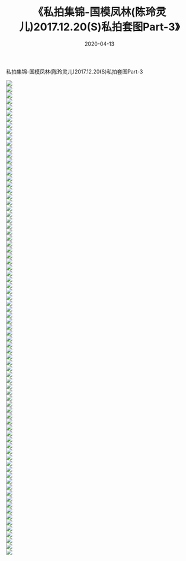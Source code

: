 ﻿---
layout: post
title:  《私拍集锦-国模凤林(陈玲灵儿)2017.12.20(S)私拍套图Part-3》
date:   2020-04-13
img: http://imgx.orgx.ga/漏D/网络美图/2020/私拍集锦-国模凤林(陈玲灵儿)2017.12.20(S)私拍套图Part-3/000.jpg
categories: [美女, 清纯, 唯美]
---

私拍集锦-国模凤林(陈玲灵儿)2017.12.20(S)私拍套图Part-3

  ![](http://imgx.orgx.ga/漏D/网络美图/2020/私拍集锦-国模凤林(陈玲灵儿)2017.12.20(S)私拍套图Part-3/001.jpg) <br> ![](http://imgx.orgx.ga/漏D/网络美图/2020/私拍集锦-国模凤林(陈玲灵儿)2017.12.20(S)私拍套图Part-3/002.jpg) <br> ![](http://imgx.orgx.ga/漏D/网络美图/2020/私拍集锦-国模凤林(陈玲灵儿)2017.12.20(S)私拍套图Part-3/003.jpg) <br> ![](http://imgx.orgx.ga/漏D/网络美图/2020/私拍集锦-国模凤林(陈玲灵儿)2017.12.20(S)私拍套图Part-3/004.jpg) <br> ![](http://imgx.orgx.ga/漏D/网络美图/2020/私拍集锦-国模凤林(陈玲灵儿)2017.12.20(S)私拍套图Part-3/005.jpg) <br> ![](http://imgx.orgx.ga/漏D/网络美图/2020/私拍集锦-国模凤林(陈玲灵儿)2017.12.20(S)私拍套图Part-3/006.jpg) <br> ![](http://imgx.orgx.ga/漏D/网络美图/2020/私拍集锦-国模凤林(陈玲灵儿)2017.12.20(S)私拍套图Part-3/007.jpg) <br> ![](http://imgx.orgx.ga/漏D/网络美图/2020/私拍集锦-国模凤林(陈玲灵儿)2017.12.20(S)私拍套图Part-3/008.jpg) <br> ![](http://imgx.orgx.ga/漏D/网络美图/2020/私拍集锦-国模凤林(陈玲灵儿)2017.12.20(S)私拍套图Part-3/009.jpg) <br> ![](http://imgx.orgx.ga/漏D/网络美图/2020/私拍集锦-国模凤林(陈玲灵儿)2017.12.20(S)私拍套图Part-3/010.jpg) <br> ![](http://imgx.orgx.ga/漏D/网络美图/2020/私拍集锦-国模凤林(陈玲灵儿)2017.12.20(S)私拍套图Part-3/011.jpg) <br> ![](http://imgx.orgx.ga/漏D/网络美图/2020/私拍集锦-国模凤林(陈玲灵儿)2017.12.20(S)私拍套图Part-3/012.jpg) <br> ![](http://imgx.orgx.ga/漏D/网络美图/2020/私拍集锦-国模凤林(陈玲灵儿)2017.12.20(S)私拍套图Part-3/013.jpg) <br> ![](http://imgx.orgx.ga/漏D/网络美图/2020/私拍集锦-国模凤林(陈玲灵儿)2017.12.20(S)私拍套图Part-3/014.jpg) <br> ![](http://imgx.orgx.ga/漏D/网络美图/2020/私拍集锦-国模凤林(陈玲灵儿)2017.12.20(S)私拍套图Part-3/015.jpg) <br> ![](http://imgx.orgx.ga/漏D/网络美图/2020/私拍集锦-国模凤林(陈玲灵儿)2017.12.20(S)私拍套图Part-3/016.jpg) <br> ![](http://imgx.orgx.ga/漏D/网络美图/2020/私拍集锦-国模凤林(陈玲灵儿)2017.12.20(S)私拍套图Part-3/017.jpg) <br> ![](http://imgx.orgx.ga/漏D/网络美图/2020/私拍集锦-国模凤林(陈玲灵儿)2017.12.20(S)私拍套图Part-3/018.jpg) <br> ![](http://imgx.orgx.ga/漏D/网络美图/2020/私拍集锦-国模凤林(陈玲灵儿)2017.12.20(S)私拍套图Part-3/019.jpg) <br> ![](http://imgx.orgx.ga/漏D/网络美图/2020/私拍集锦-国模凤林(陈玲灵儿)2017.12.20(S)私拍套图Part-3/020.jpg) <br> ![](http://imgx.orgx.ga/漏D/网络美图/2020/私拍集锦-国模凤林(陈玲灵儿)2017.12.20(S)私拍套图Part-3/021.jpg) <br> ![](http://imgx.orgx.ga/漏D/网络美图/2020/私拍集锦-国模凤林(陈玲灵儿)2017.12.20(S)私拍套图Part-3/022.jpg) <br> ![](http://imgx.orgx.ga/漏D/网络美图/2020/私拍集锦-国模凤林(陈玲灵儿)2017.12.20(S)私拍套图Part-3/023.jpg) <br> ![](http://imgx.orgx.ga/漏D/网络美图/2020/私拍集锦-国模凤林(陈玲灵儿)2017.12.20(S)私拍套图Part-3/024.jpg) <br> ![](http://imgx.orgx.ga/漏D/网络美图/2020/私拍集锦-国模凤林(陈玲灵儿)2017.12.20(S)私拍套图Part-3/025.jpg) <br> ![](http://imgx.orgx.ga/漏D/网络美图/2020/私拍集锦-国模凤林(陈玲灵儿)2017.12.20(S)私拍套图Part-3/026.jpg) <br> ![](http://imgx.orgx.ga/漏D/网络美图/2020/私拍集锦-国模凤林(陈玲灵儿)2017.12.20(S)私拍套图Part-3/027.jpg) <br> ![](http://imgx.orgx.ga/漏D/网络美图/2020/私拍集锦-国模凤林(陈玲灵儿)2017.12.20(S)私拍套图Part-3/028.jpg) <br> ![](http://imgx.orgx.ga/漏D/网络美图/2020/私拍集锦-国模凤林(陈玲灵儿)2017.12.20(S)私拍套图Part-3/029.jpg) <br> ![](http://imgx.orgx.ga/漏D/网络美图/2020/私拍集锦-国模凤林(陈玲灵儿)2017.12.20(S)私拍套图Part-3/030.jpg) <br> ![](http://imgx.orgx.ga/漏D/网络美图/2020/私拍集锦-国模凤林(陈玲灵儿)2017.12.20(S)私拍套图Part-3/031.jpg) <br> ![](http://imgx.orgx.ga/漏D/网络美图/2020/私拍集锦-国模凤林(陈玲灵儿)2017.12.20(S)私拍套图Part-3/032.jpg) <br> ![](http://imgx.orgx.ga/漏D/网络美图/2020/私拍集锦-国模凤林(陈玲灵儿)2017.12.20(S)私拍套图Part-3/033.jpg) <br> ![](http://imgx.orgx.ga/漏D/网络美图/2020/私拍集锦-国模凤林(陈玲灵儿)2017.12.20(S)私拍套图Part-3/034.jpg) <br> ![](http://imgx.orgx.ga/漏D/网络美图/2020/私拍集锦-国模凤林(陈玲灵儿)2017.12.20(S)私拍套图Part-3/035.jpg) <br> ![](http://imgx.orgx.ga/漏D/网络美图/2020/私拍集锦-国模凤林(陈玲灵儿)2017.12.20(S)私拍套图Part-3/036.jpg) <br> ![](http://imgx.orgx.ga/漏D/网络美图/2020/私拍集锦-国模凤林(陈玲灵儿)2017.12.20(S)私拍套图Part-3/037.jpg) <br> ![](http://imgx.orgx.ga/漏D/网络美图/2020/私拍集锦-国模凤林(陈玲灵儿)2017.12.20(S)私拍套图Part-3/038.jpg) <br> ![](http://imgx.orgx.ga/漏D/网络美图/2020/私拍集锦-国模凤林(陈玲灵儿)2017.12.20(S)私拍套图Part-3/039.jpg) <br> ![](http://imgx.orgx.ga/漏D/网络美图/2020/私拍集锦-国模凤林(陈玲灵儿)2017.12.20(S)私拍套图Part-3/040.jpg) <br> ![](http://imgx.orgx.ga/漏D/网络美图/2020/私拍集锦-国模凤林(陈玲灵儿)2017.12.20(S)私拍套图Part-3/041.jpg) <br> ![](http://imgx.orgx.ga/漏D/网络美图/2020/私拍集锦-国模凤林(陈玲灵儿)2017.12.20(S)私拍套图Part-3/042.jpg) <br> ![](http://imgx.orgx.ga/漏D/网络美图/2020/私拍集锦-国模凤林(陈玲灵儿)2017.12.20(S)私拍套图Part-3/043.jpg) <br> ![](http://imgx.orgx.ga/漏D/网络美图/2020/私拍集锦-国模凤林(陈玲灵儿)2017.12.20(S)私拍套图Part-3/044.jpg) <br> ![](http://imgx.orgx.ga/漏D/网络美图/2020/私拍集锦-国模凤林(陈玲灵儿)2017.12.20(S)私拍套图Part-3/045.jpg) <br> ![](http://imgx.orgx.ga/漏D/网络美图/2020/私拍集锦-国模凤林(陈玲灵儿)2017.12.20(S)私拍套图Part-3/046.jpg) <br> ![](http://imgx.orgx.ga/漏D/网络美图/2020/私拍集锦-国模凤林(陈玲灵儿)2017.12.20(S)私拍套图Part-3/047.jpg) <br> ![](http://imgx.orgx.ga/漏D/网络美图/2020/私拍集锦-国模凤林(陈玲灵儿)2017.12.20(S)私拍套图Part-3/048.jpg) <br> ![](http://imgx.orgx.ga/漏D/网络美图/2020/私拍集锦-国模凤林(陈玲灵儿)2017.12.20(S)私拍套图Part-3/049.jpg) <br> ![](http://imgx.orgx.ga/漏D/网络美图/2020/私拍集锦-国模凤林(陈玲灵儿)2017.12.20(S)私拍套图Part-3/050.jpg) <br> ![](http://imgx.orgx.ga/漏D/网络美图/2020/私拍集锦-国模凤林(陈玲灵儿)2017.12.20(S)私拍套图Part-3/051.jpg) <br> ![](http://imgx.orgx.ga/漏D/网络美图/2020/私拍集锦-国模凤林(陈玲灵儿)2017.12.20(S)私拍套图Part-3/052.jpg) <br> ![](http://imgx.orgx.ga/漏D/网络美图/2020/私拍集锦-国模凤林(陈玲灵儿)2017.12.20(S)私拍套图Part-3/053.jpg) <br> ![](http://imgx.orgx.ga/漏D/网络美图/2020/私拍集锦-国模凤林(陈玲灵儿)2017.12.20(S)私拍套图Part-3/054.jpg) <br> ![](http://imgx.orgx.ga/漏D/网络美图/2020/私拍集锦-国模凤林(陈玲灵儿)2017.12.20(S)私拍套图Part-3/055.jpg) <br> ![](http://imgx.orgx.ga/漏D/网络美图/2020/私拍集锦-国模凤林(陈玲灵儿)2017.12.20(S)私拍套图Part-3/056.jpg) <br> ![](http://imgx.orgx.ga/漏D/网络美图/2020/私拍集锦-国模凤林(陈玲灵儿)2017.12.20(S)私拍套图Part-3/057.jpg) <br> ![](http://imgx.orgx.ga/漏D/网络美图/2020/私拍集锦-国模凤林(陈玲灵儿)2017.12.20(S)私拍套图Part-3/058.jpg) <br> ![](http://imgx.orgx.ga/漏D/网络美图/2020/私拍集锦-国模凤林(陈玲灵儿)2017.12.20(S)私拍套图Part-3/059.jpg) <br> ![](http://imgx.orgx.ga/漏D/网络美图/2020/私拍集锦-国模凤林(陈玲灵儿)2017.12.20(S)私拍套图Part-3/060.jpg) <br> ![](http://imgx.orgx.ga/漏D/网络美图/2020/私拍集锦-国模凤林(陈玲灵儿)2017.12.20(S)私拍套图Part-3/061.jpg) <br> ![](http://imgx.orgx.ga/漏D/网络美图/2020/私拍集锦-国模凤林(陈玲灵儿)2017.12.20(S)私拍套图Part-3/062.jpg) <br> ![](http://imgx.orgx.ga/漏D/网络美图/2020/私拍集锦-国模凤林(陈玲灵儿)2017.12.20(S)私拍套图Part-3/063.jpg) <br> ![](http://imgx.orgx.ga/漏D/网络美图/2020/私拍集锦-国模凤林(陈玲灵儿)2017.12.20(S)私拍套图Part-3/064.jpg) <br> ![](http://imgx.orgx.ga/漏D/网络美图/2020/私拍集锦-国模凤林(陈玲灵儿)2017.12.20(S)私拍套图Part-3/065.jpg) <br> ![](http://imgx.orgx.ga/漏D/网络美图/2020/私拍集锦-国模凤林(陈玲灵儿)2017.12.20(S)私拍套图Part-3/066.jpg) <br> ![](http://imgx.orgx.ga/漏D/网络美图/2020/私拍集锦-国模凤林(陈玲灵儿)2017.12.20(S)私拍套图Part-3/067.jpg) <br> ![](http://imgx.orgx.ga/漏D/网络美图/2020/私拍集锦-国模凤林(陈玲灵儿)2017.12.20(S)私拍套图Part-3/068.jpg) <br> ![](http://imgx.orgx.ga/漏D/网络美图/2020/私拍集锦-国模凤林(陈玲灵儿)2017.12.20(S)私拍套图Part-3/069.jpg) <br> ![](http://imgx.orgx.ga/漏D/网络美图/2020/私拍集锦-国模凤林(陈玲灵儿)2017.12.20(S)私拍套图Part-3/070.jpg) <br> ![](http://imgx.orgx.ga/漏D/网络美图/2020/私拍集锦-国模凤林(陈玲灵儿)2017.12.20(S)私拍套图Part-3/071.jpg) <br> ![](http://imgx.orgx.ga/漏D/网络美图/2020/私拍集锦-国模凤林(陈玲灵儿)2017.12.20(S)私拍套图Part-3/072.jpg) <br> ![](http://imgx.orgx.ga/漏D/网络美图/2020/私拍集锦-国模凤林(陈玲灵儿)2017.12.20(S)私拍套图Part-3/073.jpg) <br> ![](http://imgx.orgx.ga/漏D/网络美图/2020/私拍集锦-国模凤林(陈玲灵儿)2017.12.20(S)私拍套图Part-3/074.jpg) <br> ![](http://imgx.orgx.ga/漏D/网络美图/2020/私拍集锦-国模凤林(陈玲灵儿)2017.12.20(S)私拍套图Part-3/075.jpg) <br> ![](http://imgx.orgx.ga/漏D/网络美图/2020/私拍集锦-国模凤林(陈玲灵儿)2017.12.20(S)私拍套图Part-3/076.jpg) <br> ![](http://imgx.orgx.ga/漏D/网络美图/2020/私拍集锦-国模凤林(陈玲灵儿)2017.12.20(S)私拍套图Part-3/077.jpg) <br> ![](http://imgx.orgx.ga/漏D/网络美图/2020/私拍集锦-国模凤林(陈玲灵儿)2017.12.20(S)私拍套图Part-3/078.jpg) <br> ![](http://imgx.orgx.ga/漏D/网络美图/2020/私拍集锦-国模凤林(陈玲灵儿)2017.12.20(S)私拍套图Part-3/079.jpg) <br> ![](http://imgx.orgx.ga/漏D/网络美图/2020/私拍集锦-国模凤林(陈玲灵儿)2017.12.20(S)私拍套图Part-3/080.jpg) <br>